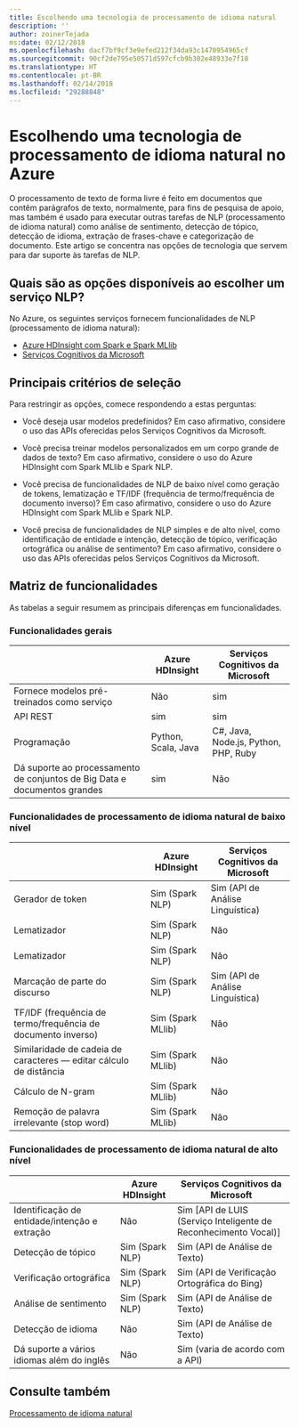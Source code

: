 ```yaml
---
title: Escolhendo uma tecnologia de processamento de idioma natural
description: ''
author: zoinerTejada
ms:date: 02/12/2018
ms.openlocfilehash: dacf7bf9cf3e9efed212f34da93c1470954965cf
ms.sourcegitcommit: 90cf2de795e50571d597cfcb9b302e48933e7f18
ms.translationtype: HT
ms.contentlocale: pt-BR
ms.lasthandoff: 02/14/2018
ms.locfileid: "29288848"
---
```

# <a name="choosing-a-natural-language-processing-technology-in-azure"></a>Escolhendo uma tecnologia de processamento de idioma natural no Azure

O processamento de texto de forma livre é feito em documentos que contêm parágrafos de texto, normalmente, para fins de pesquisa de apoio, mas também é usado para executar outras tarefas de NLP (processamento de idioma natural) como análise de sentimento, detecção de tópico, detecção de idioma, extração de frases-chave e categorização de documento. Este artigo se concentra nas opções de tecnologia que servem para dar suporte às tarefas de NLP.

## <a name="what-are-your-options-when-choosing-an-nlp-service"></a>Quais são as opções disponíveis ao escolher um serviço NLP?

No Azure, os seguintes serviços fornecem funcionalidades de NLP (processamento de idioma natural):

- [Azure HDInsight com Spark e Spark MLlib](/azure/hdinsight/spark/apache-spark-overview)
- [Serviços Cognitivos da Microsoft](/azure/#pivot=products&panel=cognitive)

## <a name="key-selection-criteria"></a>Principais critérios de seleção

Para restringir as opções, comece respondendo a estas perguntas:

- Você deseja usar modelos predefinidos? Em caso afirmativo, considere o uso das APIs oferecidas pelos Serviços Cognitivos da Microsoft.

- Você precisa treinar modelos personalizados em um corpo grande de dados de texto? Em caso afirmativo, considere o uso do Azure HDInsight com Spark MLlib e Spark NLP.

- Você precisa de funcionalidades de NLP de baixo nível como geração de tokens, lematização e TF/IDF (frequência de termo/frequência de documento inverso)? Em caso afirmativo, considere o uso do Azure HDInsight com Spark MLlib e Spark NLP.

- Você precisa de funcionalidades de NLP simples e de alto nível, como identificação de entidade e intenção, detecção de tópico, verificação ortográfica ou análise de sentimento? Em caso afirmativo, considere o uso das APIs oferecidas pelos Serviços Cognitivos da Microsoft.

## <a name="capability-matrix"></a>Matriz de funcionalidades

As tabelas a seguir resumem as principais diferenças em funcionalidades.  

### <a name="general-capabilities"></a>Funcionalidades gerais

| | Azure HDInsight | Serviços Cognitivos da Microsoft |
| --- | --- | --- |
| Fornece modelos pré-treinados como serviço | Não  | sim |
| API REST | sim | sim |
| Programação | Python, Scala, Java | C#, Java, Node.js, Python, PHP, Ruby |
| Dá suporte ao processamento de conjuntos de Big Data e documentos grandes | sim | Não  |

### <a name="low-level-natural-language-processing-capabilities"></a>Funcionalidades de processamento de idioma natural de baixo nível

| | Azure HDInsight | Serviços Cognitivos da Microsoft |  
| --- | --- | --- | 
| Gerador de token | Sim (Spark NLP) | Sim (API de Análise Linguística) |
| Lematizador | Sim (Spark NLP) | Não  |
| Lematizador | Sim (Spark NLP) | Não  |
| Marcação de parte do discurso | Sim (Spark NLP) | Sim (API de Análise Linguística) |
| TF/IDF (frequência de termo/frequência de documento inverso) | Sim (Spark MLlib) | Não  |
| Similaridade de cadeia de caracteres &mdash; editar cálculo de distância | Sim (Spark MLlib) | Não  |
| Cálculo de N-gram | Sim (Spark MLlib) | Não  |
| Remoção de palavra irrelevante (stop word) | Sim (Spark MLlib) | Não  |

### <a name="high-level-natural-language-processing-capabilities"></a>Funcionalidades de processamento de idioma natural de alto nível

| | Azure HDInsight | Serviços Cognitivos da Microsoft |
| --- | --- | --- | 
| Identificação de entidade/intenção e extração | Não  | Sim [API de LUIS (Serviço Inteligente de Reconhecimento Vocal)] |    
| Detecção de tópico | Sim (Spark NLP) | Sim (API de Análise de Texto) |
| Verificação ortográfica | Sim (Spark NLP) | Sim (API de Verificação Ortográfica do Bing) |
| Análise de sentimento | Sim (Spark NLP) | Sim (API de Análise de Texto) |
| Detecção de idioma | Não  | Sim (API de Análise de Texto) |
| Dá suporte a vários idiomas além do inglês | Não  | Sim (varia de acordo com a API) |

## <a name="see-also"></a>Consulte também

[Processamento de idioma natural](../scenarios/natural-language-processing.md)
